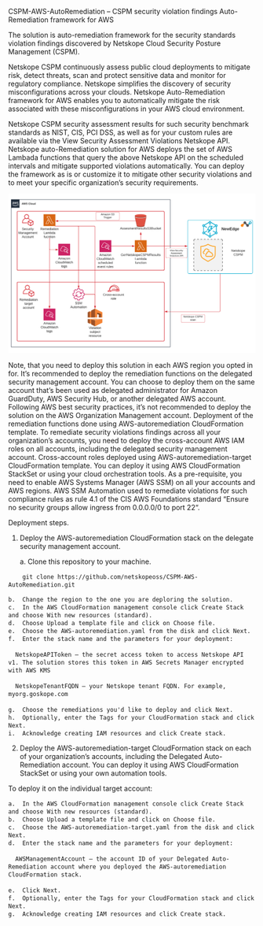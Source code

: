CSPM-AWS-AutoRemediation – CSPM security violation findings Auto-Remediation framework for AWS

The solution is auto-remediation framework for the security standards violation findings discovered by Netskope Cloud Security Posture Management (CSPM).

Netskope CSPM continuously assess public cloud deployments to mitigate risk, detect threats, scan and protect sensitive data and monitor for regulatory compliance. Netskope simplifies the discovery of security misconfigurations across your clouds. Netskope Auto-Remediation framework for AWS enables you to automatically mitigate the risk associated with these misconfigurations in your AWS cloud environment. 

Netskope CSPM security assessment results for such security benchmark standards as NIST, CIS, PCI DSS, as well as for your custom rules are available via the View Security Assessment Violations Netskope API. 
Netskope auto-Remediation solution for AWS deploys the set of AWS Lambada functions that query the above Netskope API on the scheduled intervals and mitigate supported violations automatically. 
You can deploy the framework as is or customize it to mitigate other security violations and to meet your specific organization’s security requirements. 

![](.//media/AWS-autoremediation.png)

Note, that you need to deploy this solution in each AWS region you opted in for. It’s recommended to deploy the remediation functions on the delegated security management account. You can choose to deploy them on the same account that’s been used as delegated administrator for Amazon GuardDuty, AWS Security Hub, or another delegated AWS account. Following AWS best security practices, it’s not recommended to deploy the solution on the AWS Organization Management account. Deployment of the remediation functions done using AWS-autoremediation CloudFormation template.
To remediate security violations findings across all your organization’s accounts, you need to deploy the cross-account AWS IAM roles on all accounts, including the delegated security management account. Cross-account roles deployed using AWS-autoremediation-target CloudFormation template. You can deploy it using AWS CloudFormation StackSet or using your cloud orchestration tools. 
As a pre-requisite, you need to enable AWS Systems Manager (AWS SSM) on all your accounts and AWS regions. AWS SSM Automation used to remediate violations for such compliance rules as rule 4.1 of the CIS AWS Foundations standard “Ensure no security groups allow ingress from 0.0.0.0/0 to port 22“.


Deployment steps.
1.  Deploy the AWS-autoremediation CloudFormation stack on the delegate security management account. 

    a.  Clone this repository to your machine. 
```
    git clone https://github.com/netskopeoss/CSPM-AWS-AutoRemediation.git
```
    b.  Change the region to the one you are deploring the solution. 
    c.  In the AWS CloudFormation management console click Create Stack and choose With new resources (standard).
    d.  Choose Upload a template file and click on Choose file.
    e.  Choose the AWS-autoremediation.yaml from the disk and click Next.
    f.  Enter the stack name and the parameters for your deployment:

      NetskopeAPIToken – the secret access token to access Netskope API v1. The solution stores this token in AWS Secrets Manager encrypted with AWS KMS

      NetskopeTenantFQDN – your Netskope tenant FQDN. For example, myorg.goskope.com

    g.  Choose the remediations you'd like to deploy and click Next.
    h.  Optionally, enter the Tags for your CloudFormation stack and click Next.
    i.  Acknowledge creating IAM resources and click Create stack.

2.  Deploy the AWS-autoremediation-target CloudFormation stack on each of your organization’s accounts, including the Delegated Auto-Remediation account. 
You can deploy it using AWS CloudFormation StackSet or using your own automation tools.

To deploy it on the individual target account:

    a.  In the AWS CloudFormation management console click Create Stack and choose With new resources (standard).
    b.  Choose Upload a template file and click on Choose file.
    c.  Choose the AWS-autoremediation-target.yaml from the disk and click Next.
    d.  Enter the stack name and the parameters for your deployment:

      AWSManagementAccount – the account ID of your Delegated Auto-Remediation account where you deployed the AWS-autoremediation CloudFormation stack.

    e.  Click Next.
    f.  Optionally, enter the Tags for your CloudFormation stack and click Next.
    g.  Acknowledge creating IAM resources and click Create stack.
